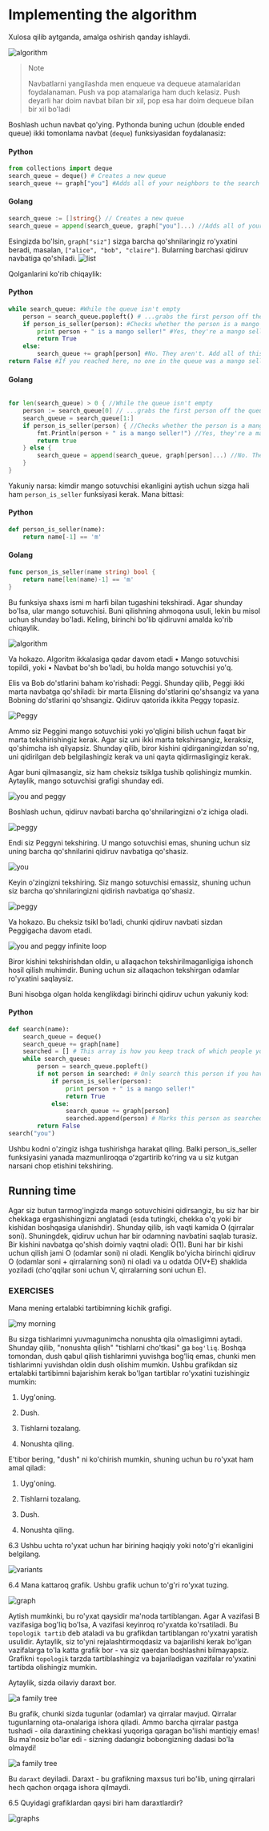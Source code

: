 # Implementing the algorithm

Xulosa qilib aytganda, amalga oshirish qanday ishlaydi.

![algorithm](image-24.png)

> Note
>
> Navbatlarni yangilashda men enqueue va dequeue atamalaridan foydalanaman. Push va pop atamalariga ham duch kelasiz. Push deyarli har doim navbat bilan bir xil, pop esa har doim dequeue bilan bir xil bo'ladi

Boshlash uchun navbat qo'ying. Pythonda buning uchun (double ended queue) ikki tomonlama navbat (`deque`) funksiyasidan foydalanasiz:

#### Python

```python
from collections import deque
search_queue = deque() # Creates a new queue
search_queue += graph["you"] #Adds all of your neighbors to the search queue
```

#### Golang

```go
search_queue := []string{} // Creates a new queue
search_queue = append(search_queue, graph["you"]...) //Adds all of your neighbors to the search queue
```
Esingizda bo'lsin, `graph["siz"]` sizga barcha qo'shnilaringiz ro'yxatini beradi, masalan, `["alice", "bob", "claire"]`. Bularning barchasi qidiruv navbatiga qo'shiladi.
![list](image-25.png)

Qolganlarini ko'rib chiqaylik:

#### Python

```python
while search_queue: #While the queue isn't empty
    person = search_queue.popleft() # ...grabs the first person off the queue
    if person_is_seller(person): #Checks whether the person is a mango seller
        print person + " is a mango seller!" #Yes, they're a mango seller.
        return True
    else:
        search_queue += graph[person] #No. They aren't. Add all of this person's friends to the search queue.
return False #If you reached here, no one in the queue was a mango seller.
```

#### Golang
```go

for len(search_queue) > 0 { //While the queue isn't empty
    person := search_queue[0] // ...grabs the first person off the queue
    search_queue = search_queue[1:]
    if person_is_seller(person) { //Checks whether the person is a mango seller
        fmt.Println(person + " is a mango seller!") //Yes, they're a mango seller.
        return true
    } else {
        search_queue = append(search_queue, graph[person]...) //No. They aren't. Add all of this person's friends to the search queue.
    }
}
```

Yakuniy narsa: kimdir mango sotuvchisi ekanligini aytish uchun sizga hali ham `person_is_seller` funksiyasi kerak. Mana bittasi:

#### Python
```python
def person_is_seller(name):
    return name[-1] == 'm'
```

#### Golang
```go
func person_is_seller(name string) bool {
    return name[len(name)-1] == 'm'
}
```

Bu funksiya shaxs ismi m harfi bilan tugashini tekshiradi. Agar shunday bo'lsa, ular mango sotuvchisi. Buni qilishning ahmoqona usuli, lekin bu misol uchun shunday bo'ladi. Keling, birinchi bo'lib qidiruvni amalda ko'rib chiqaylik.

![algorithm](image-26.png)

Va hokazo. Algoritm ikkalasiga qadar davom etadi
• Mango sotuvchisi topildi, yoki
• Navbat bo'sh bo'ladi, bu holda mango sotuvchisi yo'q.

Elis va Bob do'stlarini baham ko'rishadi: Peggi. Shunday qilib, Peggi ikki marta navbatga qo'shiladi: bir marta Elisning do'stlarini qo'shsangiz va yana Bobning do'stlarini qo'shsangiz. Qidiruv qatorida ikkita Peggy topasiz.

![Peggy](image-27.png)

Ammo siz Peggini mango sotuvchisi yoki yo'qligini bilish uchun faqat bir marta tekshirishingiz kerak. Agar siz uni ikki marta tekshirsangiz, keraksiz, qo'shimcha ish qilyapsiz. Shunday qilib, biror kishini qidirganingizdan so'ng, uni qidirilgan deb belgilashingiz kerak va uni qayta qidirmasligingiz kerak.

Agar buni qilmasangiz, siz ham cheksiz tsiklga tushib qolishingiz mumkin. Aytaylik, mango sotuvchisi grafigi shunday edi.

![you and peggy](image-28.png)

Boshlash uchun, qidiruv navbati barcha qo'shnilaringizni o'z ichiga oladi.

![peggy](image-29.png)

Endi siz Peggyni tekshiring. U mango sotuvchisi emas, shuning uchun siz uning barcha qo'shnilarini qidiruv navbatiga qo'shasiz.

![you](image-30.png)

Keyin o'zingizni tekshiring. Siz mango sotuvchisi emassiz, shuning uchun siz barcha qo'shnilaringizni qidirish navbatiga qo'shasiz.

![peggy](image-29.png)

Va hokazo. Bu cheksiz tsikl bo'ladi, chunki qidiruv navbati sizdan Peggigacha davom etadi.

![you and peggy infinite loop](image-31.png)

Biror kishini tekshirishdan oldin, u allaqachon tekshirilmaganligiga ishonch hosil qilish muhimdir. Buning uchun siz allaqachon tekshirgan odamlar ro'yxatini saqlaysiz.

Buni hisobga olgan holda kenglikdagi birinchi qidiruv uchun yakuniy kod:

#### Python
```python
def search(name):
    search_queue = deque()
    search_queue += graph[name]
    searched = [] # This array is how you keep track of which people you've searched before.
    while search_queue:
        person = search_queue.popleft()
        if not person in searched: # Only search this person if you haven't already searched them
            if person_is_seller(person):
                print person + " is a mango seller!"
                return True
            else:
                search_queue += graph[person]
                searched.append(person) # Marks this person as searched
        return False
search("you")
```
Ushbu kodni o'zingiz ishga tushirishga harakat qiling. Balki person_is_seller funksiyasini yanada mazmunliroqqa oʻzgartirib koʻring va u siz kutgan narsani chop etishini tekshiring.

## Running time

Agar siz butun tarmog'ingizda mango sotuvchisini qidirsangiz, bu siz har bir chekkaga ergashishingizni anglatadi (esda tutingki, chekka o'q yoki bir kishidan boshqasiga ulanishdir). Shunday qilib, ish vaqti kamida O (qirralar soni). Shuningdek, qidiruv uchun har bir odamning navbatini saqlab turasiz. Bir kishini navbatga qo'shish doimiy vaqtni oladi: O(1). Buni har bir kishi uchun qilish jami O (odamlar soni) ni oladi. Kenglik bo'yicha birinchi qidiruv O (odamlar soni + qirralarning soni) ni oladi va u odatda O(V+E) shaklida yoziladi (cho'qqilar soni uchun V, qirralarning soni uchun E).

### EXERCISES

Mana mening ertalabki tartibimning kichik grafigi.

![my morning](image-32.png)

Bu sizga tishlarimni yuvmagunimcha nonushta qila olmasligimni aytadi. Shunday qilib, "nonushta qilish" "tishlarni cho'tkasi" ga `bog'liq`. Boshqa tomondan, dush qabul qilish tishlarimni yuvishga bog'liq emas, chunki men tishlarimni yuvishdan oldin dush olishim mumkin. Ushbu grafikdan siz ertalabki tartibimni bajarishim kerak bo'lgan tartiblar ro'yxatini tuzishingiz mumkin:

1. Uyg'oning.

2. Dush.

3. Tishlarni tozalang.

4. Nonushta qiling.

E'tibor bering, "dush" ni ko'chirish mumkin, shuning uchun bu ro'yxat ham amal qiladi:

1. Uyg'oning.

2. Tishlarni tozalang.

3. Dush.

4. Nonushta qiling.

6.3 Ushbu uchta ro'yxat uchun har birining haqiqiy yoki noto'g'ri ekanligini belgilang.

![variants](image-33.png)

6.4 Mana kattaroq grafik. Ushbu grafik uchun to'g'ri ro'yxat tuzing.

![graph](image-34.png)

Aytish mumkinki, bu ro'yxat qaysidir ma'noda tartiblangan. Agar A vazifasi B vazifasiga bog'liq bo'lsa, A vazifasi keyinroq ro'yxatda ko'rsatiladi. Bu `topologik tartib` deb ataladi va bu grafikdan tartiblangan ro'yxatni yaratish usulidir. Aytaylik, siz to'yni rejalashtirmoqdasiz va bajarilishi kerak bo'lgan vazifalarga to'la katta grafik bor - va siz qaerdan boshlashni bilmayapsiz. Grafikni `topologik` tarzda tartiblashingiz va bajariladigan vazifalar ro'yxatini tartibda olishingiz mumkin.


Aytaylik, sizda oilaviy daraxt bor.

![a family tree](image-35.png)

Bu grafik, chunki sizda tugunlar (odamlar) va qirralar mavjud. Qirralar tugunlarning ota-onalariga ishora qiladi. Ammo barcha qirralar pastga tushadi - oila daraxtining chekkasi yuqoriga qaragan bo'lishi mantiqiy emas! Bu ma'nosiz bo'lar edi - sizning dadangiz bobongizning dadasi bo'la olmaydi!

![a family tree](image-36.png)

Bu `daraxt` deyiladi. Daraxt - bu grafikning maxsus turi bo'lib, uning qirralari hech qachon orqaga ishora qilmaydi.

6.5 Quyidagi grafiklardan qaysi biri ham daraxtlardir?

![graphs](image-37.png)